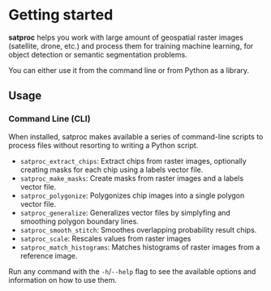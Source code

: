 # Getting started

**satproc** helps you work with large amount of geospatial raster images
(satellite, drone, etc.) and process them for training machine learning, for
object detection or semantic segmentation problems.

You can either use it from the command line or from Python as a library.

## Usage

### Command Line (CLI)

When installed, satproc makes available a series of command-line scripts to
process files without resorting to writing a Python script.

* `satproc_extract_chips`: Extract chips from raster images, optionally creating
  masks for each chip using a labels vector file.
* `satproc_make_masks`: Create masks from raster images and a labels vector file.
* `satproc_polygonize`: Polygonizes chip images into a single polygon vector file.
* `satproc_generalize`: Generalizes vector files by simplyfing and smoothing polygon boundary lines.
* `satproc_smooth_stitch`: Smoothes overlapping probability result chips.
* `satproc_scale`: Rescales values from raster images
* `satproc_match_histograms`: Matches histograms of raster images from a reference image.

Run any command with the `-h`/`--help` flag to see the available options and
information on how to use them.